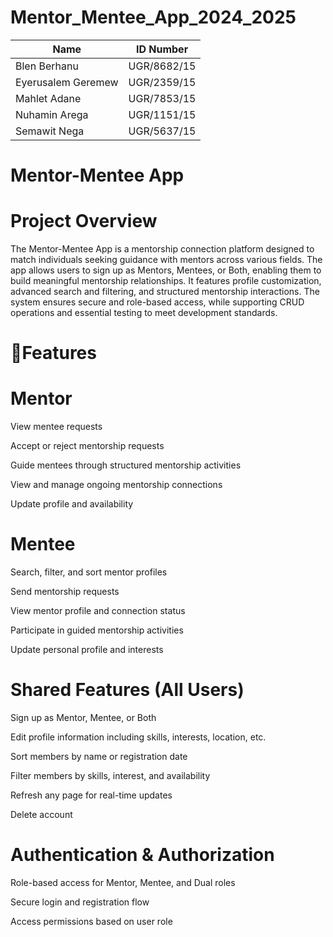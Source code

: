 # Mentor_Mentee_App_2024_2025

| Name| ID Number|
| --- | --- |
| Blen Berhanu | UGR/8682/15 |
| Eyerusalem Geremew| UGR/2359/15| 
| Mahlet Adane| UGR/7853/15|
| Nuhamin Arega| UGR/1151/15|
| Semawit Nega| UGR/5637/15|

# Mentor-Mentee App

# Project Overview
The Mentor-Mentee App is a mentorship connection platform designed to match individuals seeking guidance with mentors across various fields. The app allows users to sign up as Mentors, Mentees, or Both, enabling them to build meaningful mentorship relationships. It features profile customization, advanced search and filtering, and structured mentorship interactions. The system ensures secure and role-based access, while supporting CRUD operations and essential testing to meet development standards.

# 🎯Features
# Mentor
View mentee requests

Accept or reject mentorship requests

Guide mentees through structured mentorship activities

View and manage ongoing mentorship connections

Update profile and availability

# Mentee
Search, filter, and sort mentor profiles

Send mentorship requests

View mentor profile and connection status

Participate in guided mentorship activities

Update personal profile and interests

# Shared Features (All Users)
Sign up as Mentor, Mentee, or Both

Edit profile information including skills, interests, location, etc.

Sort members by name or registration date

Filter members by skills, interest, and availability

Refresh any page for real-time updates

Delete account

# Authentication & Authorization
Role-based access for Mentor, Mentee, and Dual roles

Secure login and registration flow

Access permissions based on user role


 
